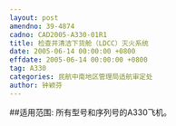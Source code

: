 ```yaml
---
layout: post
amendno: 39-4874
cadno: CAD2005-A330-01R1
title: 检查并清洁下货舱（LDCC）灭火系统
date: 2005-06-14 00:00:00 +0800
effdate: 2005-06-14 00:00:00 +0800
tag: A330
categories: 民航中南地区管理局适航审定处
author: 钟颖芬
---
```


##适用范围:
所有型号和序列号的A330飞机。

